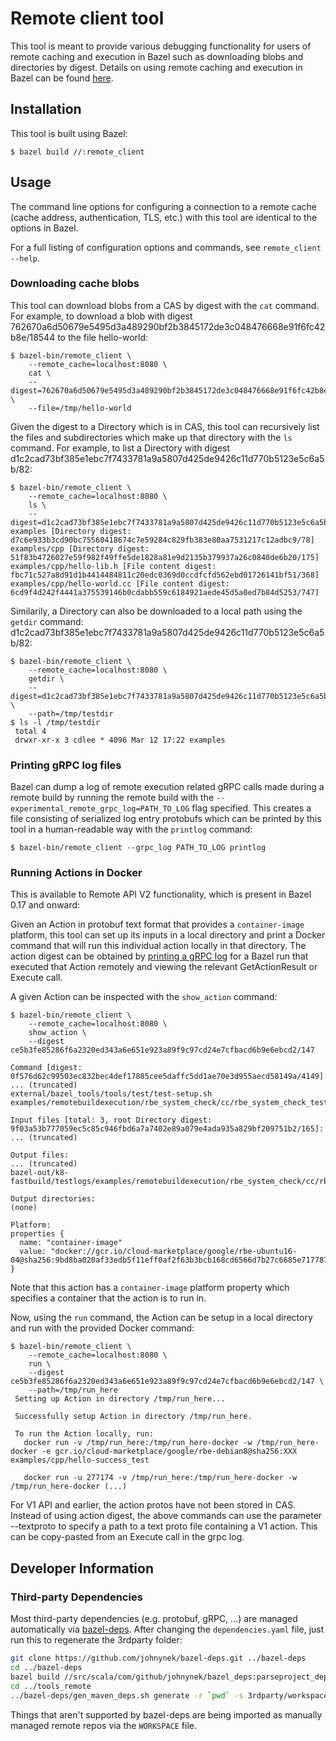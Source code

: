 # Remote client tool
This tool is meant to provide various debugging functionality for users of remote caching and
execution in Bazel such as downloading blobs and directories by digest. Details on using remote
caching and execution in Bazel can be found [here](https://docs.bazel.build/versions/master/remote-caching.html).

## Installation

This tool is built using Bazel:

    $ bazel build //:remote_client

## Usage

The command line options for configuring a connection to a remote cache (cache address,
authentication, TLS, etc.) with this tool are identical to the options in Bazel.

For a full listing of configuration options and commands, see `remote_client --help`.

### Downloading cache blobs

This tool can download blobs from a CAS by digest with the `cat` command. For example, to download a
blob with digest 762670a6d50679e5495d3a489290bf2b3845172de3c048476668e91f6fc42b8e/18544 to the file
hello-world:

    $ bazel-bin/remote_client \
        --remote_cache=localhost:8080 \
        cat \
        --digest=762670a6d50679e5495d3a489290bf2b3845172de3c048476668e91f6fc42b8e/18544 \
        --file=/tmp/hello-world

Given the digest to a Directory which is in CAS, this tool can recursively list the files and
subdirectories which make up that directory with the `ls` command. For example, to list a Directory
with digest d1c2cad73bf385e1ebc7f7433781a9a5807d425de9426c11d770b5123e5c6a5b/82:

    $ bazel-bin/remote_client \
        --remote_cache=localhost:8080 \
        ls \
        --digest=d1c2cad73bf385e1ebc7f7433781a9a5807d425de9426c11d770b5123e5c6a5b/82
    examples [Directory digest: d7c6e933b3cd90bc75560418674c7e59284c829fb383e80aa7531217c12adbc9/78]
    examples/cpp [Directory digest: 51f83b4726027e59f982f49ffe5de1828a81e9d2135b379937a26c0840de6b20/175]
    examples/cpp/hello-lib.h [File content digest: fbc71c527a8d91d1b4414484811c20edc0369d0ccdfcfd562ebd01726141bf51/368]
    examples/cpp/hello-world.cc [File content digest: 6cd9f4d242f4441a375539146b0cdabb559c6184921aede45d5a0ed7b84d5253/747]

Similarily, a Directory can also be downloaded to a local path using the `getdir` command:
d1c2cad73bf385e1ebc7f7433781a9a5807d425de9426c11d770b5123e5c6a5b/82:

    $ bazel-bin/remote_client \
        --remote_cache=localhost:8080 \
        getdir \
        --digest=d1c2cad73bf385e1ebc7f7433781a9a5807d425de9426c11d770b5123e5c6a5b/82 \
        --path=/tmp/testdir
    $ ls -l /tmp/testdir
     total 4
     drwxr-xr-x 3 cdlee * 4096 Mar 12 17:22 examples

### <a name="readlog"></a>Printing gRPC log files

Bazel can dump a log of remote execution related gRPC calls made during a remote build by
running the remote build with the `--experimental_remote_grpc_log=PATH_TO_LOG` flag specified. This
creates a file consisting of serialized log entry protobufs which can be printed by this tool in a
human-readable way with the `printlog` command:

    $ bazel-bin/remote_client --grpc_log PATH_TO_LOG printlog

### Running Actions in Docker

This is available to Remote API V2 functionality, which is present in Bazel 0.17
and onward:

Given an Action in protobuf text format that provides a `container-image` platform, this tool can
set up its inputs in a local directory and print a Docker command that will run this individual
action locally in that directory. The action digest can be obtained by [printing a gRPC
log](#readlog) for a Bazel run that executed that Action remotely and viewing
the relevant GetActionResult or Execute call.

A given Action can be inspected with the `show_action` command:


    $ bazel-bin/remote_client \
        --remote_cache=localhost:8080 \
        show_action \
        --digest ce5b3fe85286f6a2320ed343a6e651e923a89f9c97cd24e7cfbacd6b9e6ebcd2/147

    Command [digest: 0f576d62c99503ec832bec4def17885cee5daffc5dd1ae70e3d955aecd58149a/4149]:
    ... (truncated)
    external/bazel_tools/tools/test/test-setup.sh examples/remotebuildexecution/rbe_system_check/cc/rbe_system_check_test

    Input files [total: 3, root Directory digest: 9f03a53b777059ec5c85c946fbd6a7a7402e89a079e4ada935a829bf209751b2/165]:
    ... (truncated)

    Output files:
    ... (truncated)
    bazel-out/k8-fastbuild/testlogs/examples/remotebuildexecution/rbe_system_check/cc/rbe_system_check_test/test.xml

    Output directories:
    (none)

    Platform:
    properties {
      name: "container-image"
      value: "docker://gcr.io/cloud-marketplace/google/rbe-ubuntu16-04@sha256:9bd8ba020af33edb5f11eff0af2f63b3bcb168cd6566d7b27c6685e717787928"
    }


Note that this action has a `container-image` platform property which specifies a container that the
action is to run in.

Now, using the `run` command, the Action can be setup in a local directory and run with the provided
Docker command:

    $ bazel-bin/remote_client \
        --remote_cache=localhost:8080 \
        run \
        --digest ce5b3fe85286f6a2320ed343a6e651e923a89f9c97cd24e7cfbacd6b9e6ebcd2/147 \
        --path=/tmp/run_here
     Setting up Action in directory /tmp/run_here...

     Successfully setup Action in directory /tmp/run_here.

     To run the Action locally, run:
       docker run -v /tmp/run_here:/tmp/run_here-docker -w /tmp/run_here-docker -e gcr.io/cloud-marketplace/google/rbe-debian8@sha256:XXX examples/cpp/hello-success_test

       docker run -u 277174 -v /tmp/run_here:/tmp/run_here-docker -w /tmp/run_here-docker (...)

For V1 API and earlier, the action protos have not been stored in CAS.
Instead of using action digest, the above commands can use the parameter
--textproto to specify a path to a text proto file containing a V1 action.
This can be copy-pasted from an Execute call in the grpc log.

## Developer Information

### Third-party Dependencies

Most third-party dependencies (e.g. protobuf, gRPC, ...) are managed automatically via
[bazel-deps](https://github.com/johnynek/bazel-deps). After changing the `dependencies.yaml` file,
just run this to regenerate the 3rdparty folder:

```bash
git clone https://github.com/johnynek/bazel-deps.git ../bazel-deps
cd ../bazel-deps
bazel build //src/scala/com/github/johnynek/bazel_deps:parseproject_deploy.jar
cd ../tools_remote
../bazel-deps/gen_maven_deps.sh generate -r `pwd` -s 3rdparty/workspace.bzl -d dependencies.yaml
```

Things that aren't supported by bazel-deps are being imported as manually managed remote repos via
the `WORKSPACE` file.
